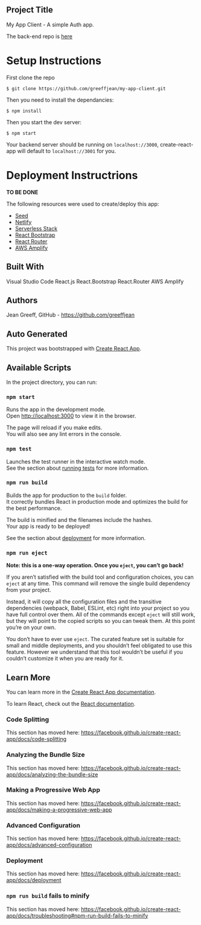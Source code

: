 ## Project Title
My App Client - A simple Auth app.

The back-end repo is [here](https://github.com/greeffjean/my-app-api)


# Setup Instructions

First clone the repo

```
$ git clone https://github.com/greeffjean/my-app-client.git

```

Then you need to install the dependancies: 

```
$ npm install
```


Then you start the dev server:

```
$ npm start

```

Your backend server should be running on `localhost://3000`, create-react-app will default to `localhost://3001` for you.

# Deployment Instructrions

**TO BE DONE**

The following resources were used to create/deploy this app: 

* [Seed](https://seed.run/docs/)
* [Netlify](https://docs.netlify.com/#get-started)
* [Serverless Stack](https://serverless-stack.com/)
* [React Bootstrap](https://react-bootstrap.github.io/)
* [React Router](https://reacttraining.com/react-router/web/guides/quick-start)
* [AWS Amplify](https://docs.amplify.aws/)


## Built With 
Visual Studio Code
React.js
React.Bootstrap
React.Router
AWS Amplify

## Authors
Jean Greeff, GitHub - https://github.com/greeffjean

## Auto Generated 

This project was bootstrapped with [Create React App](https://github.com/facebook/create-react-app).

## Available Scripts

In the project directory, you can run:

### `npm start`

Runs the app in the development mode.<br />
Open [http://localhost:3000](http://localhost:3000) to view it in the browser.

The page will reload if you make edits.<br />
You will also see any lint errors in the console.

### `npm test`

Launches the test runner in the interactive watch mode.<br />
See the section about [running tests](https://facebook.github.io/create-react-app/docs/running-tests) for more information.

### `npm run build`

Builds the app for production to the `build` folder.<br />
It correctly bundles React in production mode and optimizes the build for the best performance.

The build is minified and the filenames include the hashes.<br />
Your app is ready to be deployed!

See the section about [deployment](https://facebook.github.io/create-react-app/docs/deployment) for more information.

### `npm run eject`

**Note: this is a one-way operation. Once you `eject`, you can’t go back!**

If you aren’t satisfied with the build tool and configuration choices, you can `eject` at any time. This command will remove the single build dependency from your project.

Instead, it will copy all the configuration files and the transitive dependencies (webpack, Babel, ESLint, etc) right into your project so you have full control over them. All of the commands except `eject` will still work, but they will point to the copied scripts so you can tweak them. At this point you’re on your own.

You don’t have to ever use `eject`. The curated feature set is suitable for small and middle deployments, and you shouldn’t feel obligated to use this feature. However we understand that this tool wouldn’t be useful if you couldn’t customize it when you are ready for it.

## Learn More

You can learn more in the [Create React App documentation](https://facebook.github.io/create-react-app/docs/getting-started).

To learn React, check out the [React documentation](https://reactjs.org/).

### Code Splitting

This section has moved here: https://facebook.github.io/create-react-app/docs/code-splitting

### Analyzing the Bundle Size

This section has moved here: https://facebook.github.io/create-react-app/docs/analyzing-the-bundle-size

### Making a Progressive Web App

This section has moved here: https://facebook.github.io/create-react-app/docs/making-a-progressive-web-app

### Advanced Configuration

This section has moved here: https://facebook.github.io/create-react-app/docs/advanced-configuration

### Deployment

This section has moved here: https://facebook.github.io/create-react-app/docs/deployment

### `npm run build` fails to minify

This section has moved here: https://facebook.github.io/create-react-app/docs/troubleshooting#npm-run-build-fails-to-minify
